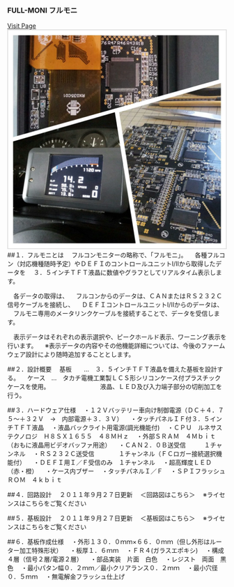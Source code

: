 ### FULL-MONI フルモニ
[Visit Page](https://blog.goo.ne.jp/nacci_tomoya/e/70d95214c48fda25100e8677de141ad6)
![fm1](PIC/fm1.png)
##１．フルモニとは
　フルコンモニターの略称で、「フルモニ」。
　各種フルコン（対応機種随時予定）やＤＥＦＩのコントロールユニットⅠ/Ⅱから取得したデータを
　３．５インチＴＦＴ液晶に数値やグラフとしてリアルタイム表示します。

　各データの取得は、
　フルコンからのデータは、ＣＡＮまたはＲＳ２３２Ｃ信号ケーブルを接続し、
　ＤＥＦＩコントロールユニットⅠ/Ⅱからのデータは、
　フルモニ専用のメータリンクケーブルを接続することで、データを受信します。

　表示データはそれぞれの表示選択や、ピークホールド表示、ワーニング表示を行います。
　※表示データの内容やその他機能詳細については、今後のファームウェア設計により随時追加することとします。

##２．設計概要
　基板　　…　３．５インチＴＦＴ液晶を備えた基板を設計する。
　ケース　…　タカチ電機工業製ＬＣＳ形シリコンケース付プラスチックケースを使用。
　　　　　　　　液晶、ＬＥＤ及び入力端子部分の切削加工を行う。

##３．ハードウェア仕様
　・１２Ｖバッテリー車向け制御電源（ＤＣ＋４．７５～＋３２Ｖ　→　内部電源＋３．３Ｖ）
　・タッチパネルＩＦ付３．５インチＴＦＴ液晶
　・液晶バックライト用電源(調光機能付)
　・ＣＰＵ　ルネサステクノロジ　Ｈ８ＳＸ１６５５　４８ＭＨｚ
　・外部ＳＲＡＭ　４Ｍｂｉｔ（おもに液晶用ビデオバッファ用途）
　・ＣＡＮ２．０Ｂ送受信　　　１チャンネル
　・ＲＳ２３２Ｃ送受信　　　　１チャンネル（ＦＣロガー接続選択機能付）
　・ＤＥＦＩ用Ｉ／Ｆ受信のみ　１チャンネル
　・超高輝度ＬＥＤ（赤・橙）
　・ケース内ブザー
　・タッチパネルＩ／Ｆ
　・ＳＰＩフラッシュＲＯＭ　４ｋｂｉｔ

##４．回路設計
　２０１１年９月２７日更新
　＜回路図はこちら＞
　※ライセンスはこちらをご覧ください

##５．基板設計
　２０１１年９月２７日更新
　＜基板図はこちら＞
　※ライセンスはこちらをご覧ください

##６．基板作成仕様
　・外形１３０．０ｍｍ×６６．０ｍｍ（但し外形はルーター加工特殊形状）
　・板厚１．６ｍｍ
　・ＦＲ４(ガラスエポキシ)
　・構成　４層（信号２層/電源２層）
　・部品実装　片面　白色
　・レジスト　両面　黒色
　・最小パタン幅０．２ｍｍ／最小クリアランス０．２ｍｍ
　・最小穴径０．５ｍｍ
　・無電解金フラッシュ仕上げ
